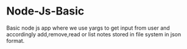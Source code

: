 # Node-Js-Basic
Basic node js app where we  use yargs to get input from user and accordingly add,remove,read or list notes stored in file system in json format.

